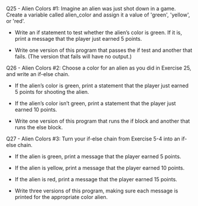 Q25 - Alien Colors #1: Imagine an alien was just shot down in a game. Create a variable called alien_color and assign it a value of 'green', 'yellow', or 'red'.

- Write an if statement to test whether the alien’s color is green. If it is, print a message that the player just earned 5 points.

- Write one version of this program that passes the if test and another that fails. (The version that fails will have no output.)

Q26 - Alien Colors #2: Choose a color for an alien as you did in Exercise 25, and write an if-else chain.

- If the alien’s color is green, print a statement that the player just earned 5 points for shooting the alien.

- If the alien’s color isn’t green, print a statement that the player just earned 10 points.

- Write one version of this program that runs the if block and another that runs the else block.

Q27 - Alien Colors #3: Turn your if-else chain from Exercise 5-4 into an if-else chain.

- If the alien is green, print a message that the player earned 5 points.

- If the alien is yellow, print a message that the player earned 10 points.

- If the alien is red, print a message that the player earned 15 points.

- Write three versions of this program, making sure each message is printed for the appropriate color alien.

